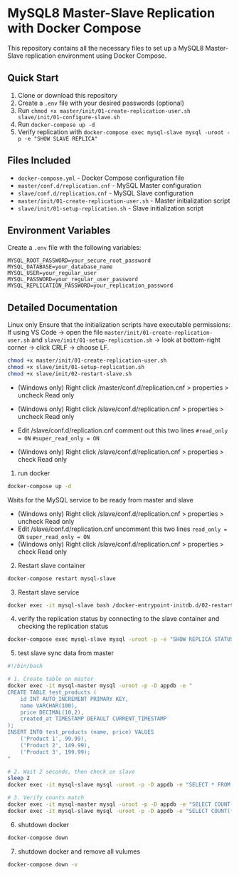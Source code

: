 # MySQL8 Master-Slave Replication with Docker Compose

This repository contains all the necessary files to set up a MySQL8 Master-Slave replication environment using Docker Compose.

## Quick Start

1. Clone or download this repository
2. Create a `.env` file with your desired passwords (optional)
3. Run `chmod +x master/init/01-create-replication-user.sh slave/init/01-configure-slave.sh`
4. Run `docker-compose up -d`
5. Verify replication with `docker-compose exec mysql-slave mysql -uroot -p -e "SHOW SLAVE REPLICA"`

## Files Included

- `docker-compose.yml` - Docker Compose configuration file
- `master/conf.d/replication.cnf` - MySQL Master configuration
- `slave/conf.d/replication.cnf` - MySQL Slave configuration
- `master/init/01-create-replication-user.sh` - Master initialization script
- `slave/init/01-setup-replication.sh` - Slave initialization script

## Environment Variables

Create a `.env` file with the following variables:

```
MYSQL_ROOT_PASSWORD=your_secure_root_password
MYSQL_DATABASE=your_database_name
MYSQL_USER=your_regular_user
MYSQL_PASSWORD=your_regular_user_password
MYSQL_REPLICATION_PASSWORD=your_replication_password
```

## Detailed Documentation

Linux only
Ensure that the initialization scripts have executable permissions:
If using VS Code → open the file `master/init/01-create-replication-user.sh` and `slave/init/01-setup-replication.sh` → look at bottom-right corner → click CRLF → choose LF.

```bash
chmod +x master/init/01-create-replication-user.sh
chmod +x slave/init/01-setup-replication.sh
chmod +x slave/init/02-restart-slave.sh
```

- (Windows only) Right click /master/conf.d/replication.cnf > properties > uncheck Read only 

- (Windows only) Right click /slave/conf.d/replication.cnf > properties > uncheck Read only 
- Edit /slave/conf.d/replication.cnf comment out this two lines 
`#read_only = ON`
`#super_read_only = ON`
- (Windows only) Right click /slave/conf.d/replication.cnf > properties > check Read only 

1. run docker
```bash
docker-compose up -d
```

Waits for the MySQL service to be ready from master and slave

- (Windows only) Right click /slave/conf.d/replication.cnf > properties > uncheck Read only 
- Edit /slave/conf.d/replication.cnf uncomment this two lines 
`read_only = ON`
`super_read_only = ON`
- (Windows only) Right click /slave/conf.d/replication.cnf > properties > check Read only 

2. Restart slave container
```bash
docker-compose restart mysql-slave
```

3. Restart slave service
```bash
docker exec -it mysql-slave bash /docker-entrypoint-initdb.d/02-restart-slave.sh
```

4. verify the replication status by connecting to the slave container and checking the replication status

```bash
docker-compose exec mysql-slave mysql -uroot -p -e "SHOW REPLICA STATUS"
```

5. test slave sync data from master
```bash
#!/bin/bash

# 1. Create table on master
docker exec -it mysql-master mysql -uroot -p -D appdb -e "
CREATE TABLE test_products (
    id INT AUTO_INCREMENT PRIMARY KEY,
    name VARCHAR(100),
    price DECIMAL(10,2),
    created_at TIMESTAMP DEFAULT CURRENT_TIMESTAMP
);
INSERT INTO test_products (name, price) VALUES 
    ('Product 1', 99.99),
    ('Product 2', 149.99),
    ('Product 3', 199.99);
"

# 2. Wait 2 seconds, then check on slave
sleep 2
docker exec -it mysql-slave mysql -uroot -p -D appdb -e "SELECT * FROM test_products;"

# 3. Verify counts match
docker exec -it mysql-master mysql -uroot -p -D appdb -e "SELECT COUNT(*) FROM test_products;"
docker exec -it mysql-slave mysql -uroot -p -D appdb -e "SELECT COUNT(*) FROM test_products;"
```

6. shutdown docker
```bash
docker-compose down
```

7. shutdown docker and remove all vulumes
```bash
docker-compose down -v
```



